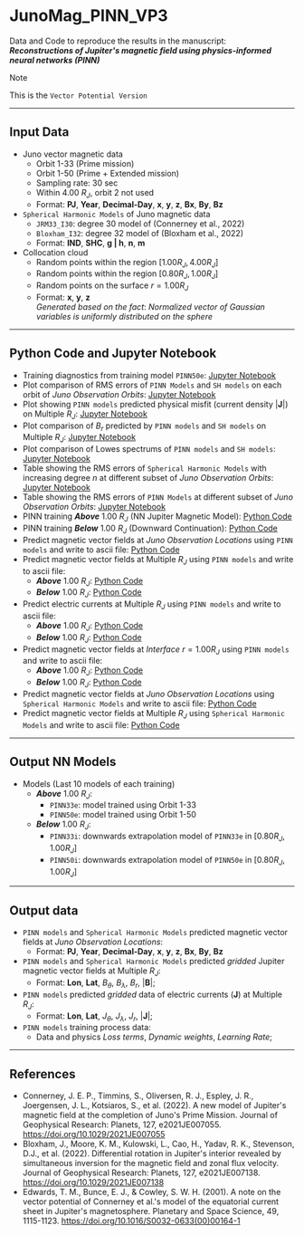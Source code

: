 # JunoMag_PINN_VP3
Data and Code to reproduce the results in the manuscript: <br>
***Reconstructions of Jupiter's magnetic field using physics-informed neural networks (PINN)***

> [!NOTE]  
> This is the `Vector Potential Version`
______________________________________________________________________________________________
## Input Data
- Juno vector magnetic data
  - Orbit 1-33 (Prime mission)
  - Orbit 1-50 (Prime + Extended mission)
  - Sampling rate: 30 sec
  - Within 4.00 $R_J$, orbit 2 not used
  - Format: **PJ**, **Year**, **Decimal-Day**, **x**, **y**, **z**, **Bx**, **By**, **Bz**
- `Spherical Harmonic Models` of Juno magnetic data
  - `JRM33_I30`: degree 30 model of (Connerney et al., 2022)
  - `Bloxham_I32`: degree 32 model of (Bloxham et al., 2022)
  - Format: **IND**, **SHC**, **g | h**, **n**, **m**
- Collocation cloud
  - Random points within the region $[1.00 R_J, 4.00 R_J]$
  - Random points within the region $[0.80 R_J, 1.00 R_J]$
  - Random points on the surface $r = 1.00 R_J$
  - Format: **x**, **y**, **z**  <br>
  *Generated based on the fact*: *Normalized vector of Gaussian variables is uniformly distributed on the sphere*
______________________________________________________________________________________________
## Python Code and Jupyter Notebook
  - Training diagnostics from training model `PINN50e`: [Jupyter Notebook](https://github.com/LeyuanWu/JunoMag_PINN_VP3/blob/main/Plot_LossFunc_PINN_VP3.ipynb)
  - Plot comparison of RMS errors of `PINN Models` and `SH models` on each orbit of *Juno Observation Orbits*: [Jupyter Notebook](https://github.com/LeyuanWu/JunoMag_PINN_VP3/blob/main/DataMisfit_SHs_vs_PINNs_PJ01_50_binByPJ.ipynb)
  - Plot showing `PINN models` predicted physical misfit (current density $|\mathbf{J}|$) on Multiple $R_J$: [Jupyter Notebook](https://github.com/LeyuanWu/JunoMag_PINN_VP3/blob/main/Plot_JnedRjs.ipynb)
  - Plot comparison of $B_{r}$ predicted by `PINN models` and `SH models` on Multiple $R_J$: [Jupyter Notebook](https://github.com/LeyuanWu/JunoMag_PINN_VP3/blob/main/Plot_BnedRjs_SHs_vs_PINNs.ipynb)
  - Plot comparison of Lowes spectrums of `PINN models` and `SH models`: [Jupyter Notebook](https://github.com/LeyuanWu/JunoMag_PINN_VP3/blob/main/SHs_Spectrum2D_Lowes.ipynb)
  - Table showing the RMS errors of `Spherical Harmonic Models` with increasing degree $n$ at different subset of *Juno Observation Orbits*: [Jupyter Notebook](https://github.com/LeyuanWu/JunoMag_PINN_VP3/blob/main/DataMisfit_SHs_MagDisc.ipynb)
  - Table showing the RMS errors of `PINN Models` at different subset of *Juno Observation Orbits*: [Jupyter Notebook](https://github.com/LeyuanWu/JunoMag_PINN_VP3/blob/main/DataMisfit_PINNs.ipynb)
  - PINN training ***Above*** 1.00 $R_J$ (NN Jupiter Magnetic Model): [Python Code](https://github.com/LeyuanWu/JunoMag_PINN_VP3/blob/main/PINN_VP3_JUNO.py)
  - PINN training ***Below*** 1.00 $R_J$ (Downward Continuation): [Python Code](https://github.com/LeyuanWu/JunoMag_PINN_VP3/blob/main/PINN_VP3_DC_JUNO.py)
  - Predict magnetic vector fields at *Juno Observation Locations* using `PINN models` and write to ascii file: [Python Code](https://github.com/LeyuanWu/JunoMag_PINN_VP3/blob/main/Predict_BxyzOBS_fromPINN_VP3.py)
  - Predict magnetic vector fields at Multiple $R_J$ using `PINN models` and write to ascii file:
    - ***Above*** 1.00 $R_J$: [Python Code](https://github.com/LeyuanWu/JunoMag_PINN_VP3/blob/main/Predict_BnedRjs_fromPINN_VP3.py)
    - ***Below*** 1.00 $R_J$: [Python Code](https://github.com/LeyuanWu/JunoMag_PINN_VP3/blob/main/Predict_BnedRjs_fromPINN_VP3_DC.py)
  - Predict electric currents at Multiple $R_J$ using `PINN models` and write to ascii file:
    - ***Above*** 1.00 $R_J$: [Python Code](https://github.com/LeyuanWu/JunoMag_PINN_VP3/blob/main/Predict_JnedRjs_fromPINN_VP3.py)
    - ***Below*** 1.00 $R_J$: [Python Code](https://github.com/LeyuanWu/JunoMag_PINN_VP3/blob/main/Predict_JnedRjs_fromPINN_VP3_DC.py)
  - Predict magnetic vector fields at *Interface* $r=1.00 R_J$ using `PINN models` and write to ascii file:
    - ***Above*** 1.00 $R_J$: [Python Code](https://github.com/LeyuanWu/JunoMag_PINN_VP3/blob/main/Predict_BxyzITFC_fromPINN_VP3.py)
    - ***Below*** 1.00 $R_J$: [Python Code](https://github.com/LeyuanWu/JunoMag_PINN_VP3/blob/main/Predict_BxyzITFC_fromPINN_VP3_DC.py)
  - Predict magnetic vector fields at *Juno Observation Locations* using `Spherical Harmonic Models` and write to ascii file: [Python Code](https://github.com/LeyuanWu/JunoMag_PINN_VP3/blob/main/Predict_BxyzOBS_fromSH_MagDisc.py)
  - Predict magnetic vector fields at Multiple $R_J$ using `Spherical Harmonic Models` and write to ascii file: [Python Code](https://github.com/LeyuanWu/JunoMag_PINN_VP3/blob/main/Predict_BnedRjs_fromSH.py)
______________________________________________________________________________________________
## Output NN Models
  - Models (Last 10 models of each training)
    - ***Above*** 1.00 $R_J$: 
      - `PINN33e`: model trained using Orbit 1-33
      - `PINN50e`: model trained using Orbit 1-50
    - ***Below*** 1.00 $R_J$:
      - `PINN33i`: downwards extrapolation model of `PINN33e` in $[0.80 R_J, 1.00 R_J]$
      - `PINN50i`: downwards extrapolation model of `PINN50e` in $[0.80 R_J, 1.00 R_J]$
______________________________________________________________________________________________
## Output data
- `PINN models` and `Spherical Harmonic Models` predicted magnetic vector fields at *Juno Observation Locations*:
   - Format: **PJ**, **Year**, **Decimal-Day**, **x**, **y**, **z**, **Bx**, **By**, **Bz**
- `PINN models` and `Spherical Harmonic Models` predicted *gridded* Jupiter magnetic vector fields at Multiple $R_J$:
   - Format: **Lon**, **Lat**, $B_{\theta}$, $B_{\lambda}$, $B_{r}$, $|\mathbf{B}|$;
- `PINN models` predicted *gridded* data of electric currents ($\mathbf{J}$) at Multiple $R_J$:
   - Format: **Lon**, **Lat**, $J_{\theta}$, $J_{\lambda}$, $J_{r}$, $|\mathbf{J}|$;
- `PINN models` training process data:
   - Data and physics *Loss terms*, *Dynamic weights*, *Learning Rate*;
______________________________________________________________________________________________
## References
- Connerney, J. E. P., Timmins, S., Oliversen, R. J., Espley, J. R., Joergensen, J. L., Kotsiaros, S., et al. (2022). A new model of Jupiter's magnetic field at the completion of Juno's Prime Mission. Journal of Geophysical Research: Planets, 127, e2021JE007055. https://doi.org/10.1029/2021JE007055
- Bloxham, J., Moore, K. M., Kulowski, L., Cao, H., Yadav, R. K., Stevenson, D.J., et al. (2022). Differential rotation in Jupiter's interior revealed by simultaneous inversion for the magnetic field and zonal flux velocity. Journal of Geophysical Research: Planets, 127, e2021JE007138. https://doi.org/10.1029/2021JE007138
- Edwards, T. M., Bunce, E. J., & Cowley, S. W. H. (2001). A note on the vector potential of Connerney et al.'s model of the equatorial current sheet in Jupiter's magnetosphere. Planetary and Space Science, 49, 1115-1123. https://doi.org/10.1016/S0032-0633(00)00164-1
